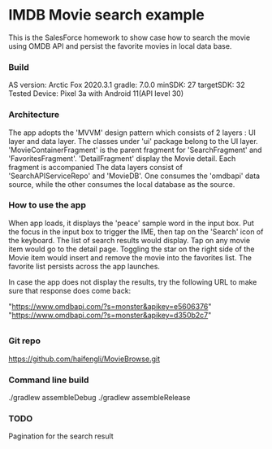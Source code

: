
IMDB Movie search example
=======================================================
This is the SalesForce homework to show case how to search the movie using OMDB API and persist the favorite movies in local data base.

### Build
AS version: Arctic Fox 2020.3.1
gradle: 7.0.0
minSDK: 27
targetSDK: 32
Tested Device:  Pixel 3a with Android 11(API level 30)

### Architecture
The app adopts the 'MVVM' design pattern which consists of 2 layers : UI layer and data layer.
The classes under 'ui' package belong to the UI layer. 'MovieContainerFragment' is the parent fragment for 'SearchFragment' and
'FavoritesFragment'. 'DetailFragment' display the Movie detail. Each fragment is accompanied 
The data layers consist of 'SearchAPIServiceRepo' and 'MovieDB'. One consumes the 'omdbapi' data source, while the other
consumes the local database as the source.


### How to use the app
When app loads, it displays the 'peace' sample word in the input box. Put the focus in the input box to trigger the IME, then
tap on the 'Search' icon of the keyboard. The list of search results would display. Tap on any movie item would go
to the detail page. Toggling the star on the right side of the Movie item would insert and remove the movie into the favorites list.
The favorite list persists across the app launches.

In case the app does not display the results, try the following URL to make sure that response does come back:

"https://www.omdbapi.com/?s=monster&apikey=e5606376"
"https://www.omdbapi.com/?s=monster&apikey=d350b2c7"

######  

### Git repo
https://github.com/haifengli/MovieBrowse.git

### Command line build
./gradlew assembleDebug
./gradlew assembleRelease


### TODO

Pagination for the search result

